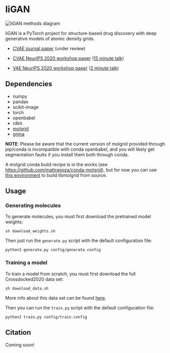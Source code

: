 # liGAN

![liGAN methods diagram](ligan_methods.png)

liGAN is a PyTorch project for structure-based drug discovery with deep generative models of atomic density grids.

- [CVAE journal paper](https://arxiv.org/abs/2110.15200) (under review)

- [CVAE NeurIPS 2020 workshop paper](https://arxiv.org/abs/2010.14442) ([15 minute talk](https://youtu.be/zru1FqCd8Ks))

- [VAE NeurIPS 2020 workshop paper](https://arxiv.org/abs/2010.08687) ([2 minute talk](https://youtu.be/Pyc6xwtGaUM))

## Dependencies

- numpy
- pandas
- scikit-image
- torch
- openbabel
- rdkit
- [molgrid](https://github.com/gnina/libmolgrid)
- [gnina](https://github.com/gnina/gnina)

**NOTE**: Please be aware that the current version of molgrid provided through pip/conda is incompatible with conda openbabel, and you will likely get segmentation faults if you install them both through conda.

A molgrid conda build recipe is in the works (see https://github.com/mattragoza/conda-molgrid), but for now you can use [this environment](https://github.com/mattragoza/conda-molgrid/blob/master/environment.yaml) to build libmolgrid from source.

## Usage

### Generating molecules

To generate molecules, you must first download the pretrained model weights:

```
sh download_weights.sh
```

Then just run the `generate.py` script with the default configuration file:

```
python3 generate.py config/generate.config
```

### Training a model

To train a model from scratch, you must first download the full Crossdocked2020 data set:

```
sh download_data.sh
```

More info about this data set can be found [here](https://github.com/gnina/models/tree/master/data/CrossDocked2020).

Then you can run the `train.py` script with the default configuration file:

```
python3 train.py config/train.config
```

## Citation

Coming soon!
